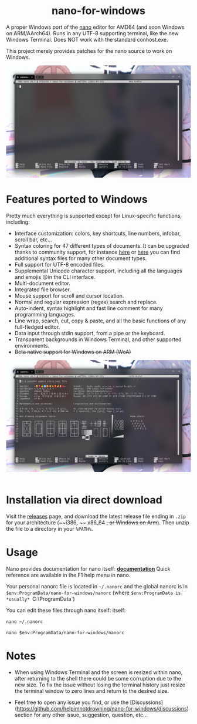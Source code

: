 <div align="center">

# nano-for-windows

</div>

A proper Windows port of the [nano](https://www.nano-editor.org/) editor for
AMD64 (and soon Windows on ARM/AArch64). Runs in any UTF-8 supporting terminal,
like the new Windows Terminal. Does NOT work with the standard conhost.exe.

This project merely provides patches for the nano source to work on Windows.

<div align="center"><img width=850 alt="Patched nano with no file open in
Windows Terminal" src="img/blank.png">
</div>

# Features ported to Windows

Pretty much everything is supported except for Linux-specific functions,
including:

* Interface customization: colors, key shortcuts, line numbers, infobar, scroll
bar, etc...
* Syntax coloring for 47 different types of documents. It can be upgraded thanks
to community support, for instance [here](https://github.com/scopatz/nanorc) or
[here](https://github.com/mitchell486/nanorc) you can find additional syntax
files for many other document types.
* Full support for UTF-8 encoded files.
* Supplemental Unicode character support, including all the languages and emojis
😜in the CLI interface.
* Multi-document editor.
* Integrated file browser.
* Mouse support for scroll and cursor location.
* Normal and regular expression (regex) search and replace.
* Auto-indent, syntax highlight and fast line comment for many programming
languages.
* Line wrap, search, cut, copy & paste, and all the basic functions of any
full-fledged editor.
* Data input through stdin support, from a pipe or the keyboard.
* Transparent backgrounds in Windows Terminal, and other supported environments.
* ~~Beta native support for Windows on ARM (WoA)~~

<div align="center">
<img width=850 alt="Patched nano showing UTF8 support in
Windows Terminal with emojis, non-latin scripts, mathematical, scientific,
box-drawing, and other miscellaneous characters" src="img/utf8-example.png">
</div>

<br/>

# Installation via direct download

Visit the [releases](https://github.com/helpimnotdrowning/nano-for-windows/releases)
page, and download the latest release file ending in `.zip` for your
architecture (~~i386, ~~ x86_64  ~~, or Windows on Arm~~). Then unzip
the file to a directory in your `%PATH%`.

# Usage

Nano provides documentation for nano itself: **[documentation](https://www.nano-editor.org/docs.php)**
Quick reference are available in the F1 help menu in nano.

Your personal nanorc file is located in `~/.nanorc` and the global nanorc is in
`$env:ProgramData/nano-for-windows/nanorc` (where `$env:ProgramData is *usually*
`C:\ProgramData`)

You can edit these files through nano itself:
itself:
```pwsh
nano ~/.nanorc
```

```pwsh
nano $env:ProgramData/nano-for-windows/nanorc
```

# Notes

* When using Windows Terminal and the screen is resized within nano, after
returning to the shell there could be some corruption due to the new size. To
fix the issue without losing the terminal history just resize the terminal
window to zero lines and return to the desired size.

* Feel free to open any issue you find, or use the [Discussions]
(https://github.com/helpimnotdrowning/nano-for-windows/discussions) section for
any other issue, suggestion, question, etc...

